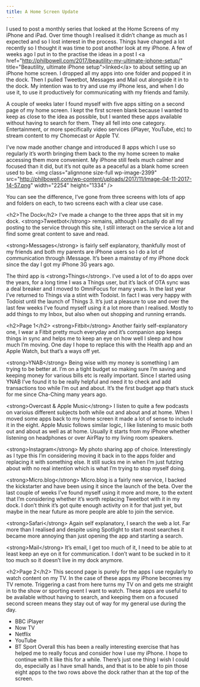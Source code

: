 ```yaml
---
title: A Home Screen Update
---
```

I used to post a monthly series that looked at the Home Screens of my iPhone and iPad. Over time though I realised it didn’t change as much as I expected and so I lost interest in the process. Things have changed a lot recently so I thought it was time to post another look at my iPhone.
A few of weeks ago I put in to the practise the ideas in a post I \<a href="http://philbowell.com/2017/beautility-my-ultimate-iphone-setup/" title="Beautility, ultimate iPhone setup"\>linked\</a\> to about setting up an iPhone home screen. I dropped all my apps into one folder and popped it in the dock. Then I pulled Tweetbot, Messages and Mail out alongside it in to the dock. My intention was to try and use my iPhone less, and when I do use it, to use it productively for communicating with my friends and family.

A couple of weeks later I found myself with five apps sitting on a second page of my home screen. I kept the first screen blank because I wanted to keep as close to the idea as possible, but I wanted these apps available without having to search for them. They all fell into one category. Entertainment, or more specifically video services (iPlayer, YouTube, etc) to stream content to my Chomecast or Apple TV.

I’ve now made another change and introduced 8 apps which I use so regularly it’s worth bringing them back to the my home screen to make accessing them more convenient. My iPhone still feels much calmer and focused than it did, but it’s not quite as a peaceful as a blank home screen used to be.
\<img class="alignnone size-full wp-image-2399" src="http://philbowell.com/wp-content/uploads/2017/11/Image-04-11-2017-14-57.png" width="2254" height="1334" /\>

You can see the difference, I’ve gone from three screens with lots of app and folders on each, to two screens each with a clear use case.

\<h2\>The Dock\</h2\>
I’ve made a change to the three apps that sit in my dock. \<strong\>Tweetbot\</strong\> remains, although I actually do all my posting to the service through this site, I still interact on the service a lot and find some great content to save and read.

\<strong\>Messages\</strong\> is fairly self explanatory, thankfully most of my friends and both my parents are iPhone users so I do a lot of communication through iMessage. It’s been a mainstay of my iPhone dock since the day I got my iPhone 3G years ago.

The third app is \<strong\>Things\</strong\>. I’ve used a lot of to do apps over the years, for a long time I was a Things user, but it’s lack of OTA sync was a deal breaker and I moved to OmniFocus for many years. In the last year I’ve returned to Things via a stint with Todoist. In fact I was very happy with Todoist until the launch of Things 3. It’s just a pleasure to use and over the last few weeks I’ve found myself using it a lot more than I realised. Mostly to add things to my Inbox, but also when out shopping and running errands.

\<h2\>Page 1\</h2\>
\<strong\>Fitbit\</strong\>
Another fairly self-explanatory one, I wear a Fitbit pretty much everyday and it’s companion app keeps things in sync and helps me to keep an eye on how well I sleep and how much I’m moving. One day I hope to replace this with the Health app and an Apple Watch, but that’s a ways off yet.

\<strong\>YNAB\</strong\>
Being wise with my money is something I am trying to be better at. I’m on a tight budget so making sure I’m saving and keeping money for various bills etc is really important. Since I started using YNAB I’ve found it to be really helpful and need it to check and add transactions too while I’m out and about. It’s the first budget app that’s stuck for me since Cha-Ching many years ago.

\<strong\>Overcast &amp; Apple Music\</strong\>
I listen to quite a few podcasts on varioius different subjects both while out and about and at home. When I moved some apps back to my home screen it made a lot of sense to include it in the eight. Apple Music follows similar logic, I like listening to music both out and about as well as at home. Usually it starts from my iPhone whether listening on headphones or over AirPlay to my living room speakers.

\<strong\>Instagram\</strong\>
My photo sharing app of choice. Interestingly as I type this I’m considering moving it back in to the apps folder and replacing it with something else. It still sucks me in when I’m just futzing about with no real intention which is what I’m trying to stop myself doing.

\<strong\>Micro.blog\</strong\>
Micro.blog is a fairly new service, I backed the kickstarter and have been using it since the launch of the beta. Over the last couple of weeks I’ve found myself using it more and more, to the extent that I’m considering whether it’s worth replacing Tweetbot with it in my dock. I don’t think it’s got quite enough activity on it for that just yet, but maybe in the near future as more people are able to join the service.

\<strong\>Safari\</strong\>
Again self explanatory, I search the web a lot. Far more than I realised and despite using Spotlight to start most searches it became more annoying than just opening the app and starting a search.

\<strong\>Mail\</strong\>
It’s email, I get too much of it, I need to be able to at least keep an eye on it for communication. I don’t want to be sucked in to it too much so it doesn’t live in my dock anymore.

\<h2\>Page 2\</h2\>
This second page is purely for the apps I use regularly to watch content on my TV. In the case of these apps my iPhone becomes my TV remote. Triggering a cast from here turns my TV on and gets me straight in to the show or sporting event I want to watch. These apps are useful to be available without having to search, and keeping them on a focused second screen means they stay out of way for my general use during the day.
- BBC iPlayer
- Now TV
- Netflix
- YouTube
- BT Sport
Overall this has been a really interesting exercise that has helped me to really focus and consider how I use my iPhone. I hope to continue with it like this for a while. There’s just one thing I wish I could do, especially as I have small hands, and that is to be able to pin those eight apps to the two rows above the dock rather than at the top of the screen.